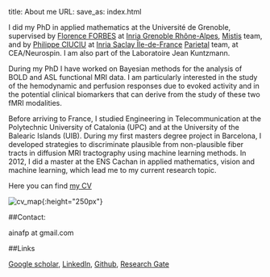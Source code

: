title: About me
URL: 
save_as: index.html

I did my PhD in applied mathematics at the Université de Grenoble, supervised by [Florence FORBES](http://mistis.inrialpes.fr/people/forbes/) at [Inria Grenoble Rhône-Alpes](https://www.inria.fr/centre/grenoble), [Mistis](https://mistis.inrialpes.fr/) team, and by [Philippe CIUCIU](https://sites.google.com/site/philippeciuciu/) at [Inria Saclay Île-de-France](https://www.inria.fr/centre/saclay) [Parietal](https://team.inria.fr/parietal/research/) team, at CEA/Neurospin. I am also part of the Laboratoire Jean Kuntzmann.

During my PhD I have worked on Bayesian methods for the analysis of BOLD and ASL functional MRI data. I am particularly interested in the study of the hemodynamic and perfusion responses due to evoked activity and in the potential clinical biomarkers that can derive from the study of these two fMRI modalities. 

Before arriving to France, I studied Engineering in Telecommunication at the Polytechnic University of Catalonia (UPC) and at the University 
of the Balearic Islands (UIB). 
During my first masters degree project in Barcelona, I developed strategies to discriminate plausible from non-­plausible fiber tracts in diffusion MRI tractography using machine learning methods. In 2012, I did a master at the ENS Cachan in applied mathematics, vision and machine learning, which lead me to my current research topic.

Here you can find [my CV](./../files/CV_AFrau.pdf)

![cv_map]({filename}/images/cv_map.png){:height="250px"}


##Contact: 

ainafp at gmail.com

##Links

[Google scholar](https://scholar.google.fr/citations?user=ilC7VXwAAAAJ&hl=en&oi=sra),
[LinkedIn](https://www.linkedin.com/in/aina-frau-pascual-3116a936?trk=nav_responsive_tab_profile_pic), [Github](https://github.com/ainafp), [Research Gate](https://www.researchgate.net/profile/Aina_Frau_Pascual)

